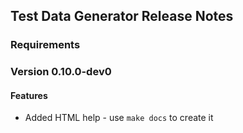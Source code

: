 ## Test Data Generator Release Notes

### Requirements

### Version 0.10.0-dev0
#### Features
* Added HTML help - use `make docs` to create it
